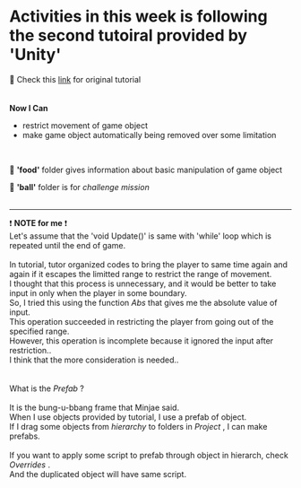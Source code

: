 # Activities in this week is following the second tutoiral provided by 'Unity'
🙌 Check this [link](https://learn.unity.com/project/unit-2-basic-gameplay?uv=2019.4&courseId=5cf96c41edbc2a2ca6e8810f) for original tutorial   
<br>
<br>
**Now I Can**<br>
- restrict movement of game object<br>
- make game object automatically being removed over some limitation<br>
<br>

📂 **'food'** folder gives information about basic manipulation of game object<br>

📂 **'ball'** folder is for _challenge mission_ <br>
<br>


- - -

❗ **NOTE for me** ❗<br>
Let's assume that the 'void Update()' is same with 'while' loop which is repeated until the end of game.<br>
<br>
In tutorial, tutor organized codes to bring the player to same time again and again if it escapes the limitted range to restrict the range of movement.<br>
I thought that this process is unnecessary, and it would be better to take input in only when the player in some boundary.<br>
So, I tried this using the function _Abs_ that gives me the absolute value of input.<br>
This operation succeeded in restricting the player from going out of the specified range.<br>
However, this operation is incomplete because it ignored the input after restriction..<br>
I think that the more consideration is needed..<br>
<br>
<br>
What is the _Prefab_ ?<br>
<br>
It is the bung-u-bbang frame that Minjae said.<br>
When I use objects provided by tutorial, I use a prefab of object.<br>
If I drag some objects from _hierarchy_ to folders in _Project_ , I can make prefabs.<br>
<br>
If you want to apply some script to prefab through object in hierarch, check _Overrides_ .<br>
And the duplicated object will have same script.

